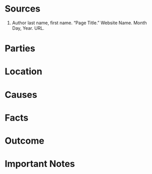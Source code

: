 # Sources
1. Author last name, first name. “Page Title.” Website Name. Month Day, Year. URL.
# Parties
# Location
# Causes
# Facts
# Outcome
# Important Notes